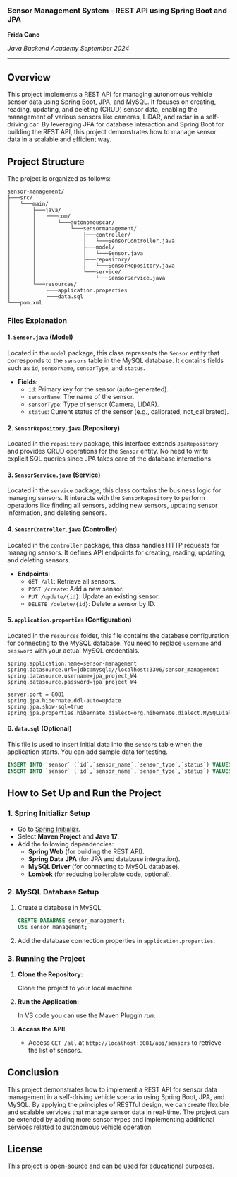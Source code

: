 ### **Sensor Management System - REST API using Spring Boot and JPA**
**Frida Cano**

*Java Backend Academy September 2024*

---

## **Overview**

This project implements a REST API for managing autonomous vehicle sensor data using Spring Boot, JPA, and MySQL. It focuses on creating, reading, updating, and deleting (CRUD) sensor data, enabling the management of various sensors like cameras, LiDAR, and radar in a self-driving car. By leveraging JPA for database interaction and Spring Boot for building the REST API, this project demonstrates how to manage sensor data in a scalable and efficient way.

## **Project Structure**

The project is organized as follows:

```plaintext
sensor-management/
├───src/
│   └───main/
│       ├───java/
│       │   └───com/
│       │       └───autonomouscar/
│       │           └───sensormanagement/
│       │               ├───controller/
│       │               │   └───SensorController.java
│       │               ├───model/
│       │               │   └───Sensor.java
│       │               ├───repository/
│       │               │   └───SensorRepository.java
│       │               └───service/
│       │                   └───SensorService.java
│       └───resources/
│           ├───application.properties
│           └───data.sql
└───pom.xml
```

### **Files Explanation**

#### **1. `Sensor.java` (Model)**

Located in the `model` package, this class represents the `Sensor` entity that corresponds to the `sensors` table in the MySQL database. It contains fields such as `id`, `sensorName`, `sensorType`, and `status`.

- **Fields**:
  - `id`: Primary key for the sensor (auto-generated).
  - `sensorName`: The name of the sensor.
  - `sensorType`: Type of sensor (Camera, LiDAR).
  - `status`: Current status of the sensor (e.g., calibrated, not_calibrated).
  

#### **2. `SensorRepository.java` (Repository)**

Located in the `repository` package, this interface extends `JpaRepository` and provides CRUD operations for the `Sensor` entity. No need to write explicit SQL queries since JPA takes care of the database interactions.

#### **3. `SensorService.java` (Service)**

Located in the `service` package, this class contains the business logic for managing sensors. It interacts with the `SensorRepository` to perform operations like finding all sensors, adding new sensors, updating sensor information, and deleting sensors.

#### **4. `SensorController.java` (Controller)**

Located in the `controller` package, this class handles HTTP requests for managing sensors. It defines API endpoints for creating, reading, updating, and deleting sensors.

- **Endpoints**:
  - `GET /all`: Retrieve all sensors.
  - `POST /create`: Add a new sensor.
  - `PUT /update/{id}`: Update an existing sensor.
  - `DELETE /delete/{id}`: Delete a sensor by ID.


#### **5. `application.properties` (Configuration)**

Located in the `resources` folder, this file contains the database configuration for connecting to the MySQL database. You need to replace `username` and `password` with your actual MySQL credentials.

```properties
spring.application.name=sensor-management
spring.datasource.url=jdbc:mysql://localhost:3306/sensor_management
spring.datasource.username=jpa_project_W4
spring.datasource.password=jpa_project_W4

server.port = 8081
spring.jpa.hibernate.ddl-auto=update
spring.jpa.show-sql=true
spring.jpa.properties.hibernate.dialect=org.hibernate.dialect.MySQLDialect
```

#### **6. `data.sql` (Optional)**

This file is used to insert initial data into the `sensors` table when the application starts. You can add sample data for testing.

```sql
INSERT INTO `sensor` (`id`,`sensor_name`,`sensor_type`,`status`) VALUES (1,'multisense','camera', 'calibrated');
INSERT INTO `sensor` (`id`,`sensor_name`,`sensor_type`,`status`) VALUES (2,'velodyne','LiDAR', 'calibrated');
```

## **How to Set Up and Run the Project**

### **1. Spring Initializr Setup**

- Go to [Spring Initializr](https://start.spring.io/).
- Select **Maven Project** and **Java 17**.
- Add the following dependencies:
  - **Spring Web** (for building the REST API).
  - **Spring Data JPA** (for JPA and database integration).
  - **MySQL Driver** (for connecting to MySQL database).
  - **Lombok** (for reducing boilerplate code, optional).

### **2. MySQL Database Setup**

1. Create a database in MySQL:
   ```sql
   CREATE DATABASE sensor_management;
   USE sensor_management;
   ```

2. Add the database connection properties in `application.properties`.

### **3. Running the Project**

1. **Clone the Repository:**

   Clone the project to your local machine.

2. **Run the Application:**

   In VS code you can use the Maven Pluggin _run_.

3. **Access the API:**
   - Access `GET /all` at `http://localhost:8081/api/sensors` to retrieve the list of sensors.

## **Conclusion**

This project demonstrates how to implement a REST API for sensor data management in a self-driving vehicle scenario using Spring Boot, JPA, and MySQL. By applying the principles of RESTful design, we can create flexible and scalable services that manage sensor data in real-time. The project can be extended by adding more sensor types and implementing additional services related to autonomous vehicle operation.

## **License**

This project is open-source and can be used for educational purposes.
